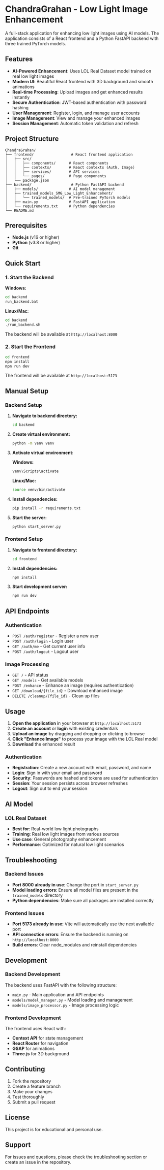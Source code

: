# ChandraGrahan - Low Light Image Enhancement

A full-stack application for enhancing low light images using AI models. The application consists of a React frontend and a Python FastAPI backend with three trained PyTorch models.

## Features

- **AI-Powered Enhancement**: Uses LOL Real Dataset model trained on real low light images
- **Modern UI**: Beautiful React frontend with 3D background and smooth animations
- **Real-time Processing**: Upload images and get enhanced results instantly
- **Secure Authentication**: JWT-based authentication with password hashing
- **User Management**: Register, login, and manage user accounts
- **Image Management**: View and manage your enhanced images
- **Session Management**: Automatic token validation and refresh

## Project Structure

```
ChandraGrahan/
├── frontend/                 # React frontend application
│   ├── src/
│   │   ├── components/      # React components
│   │   ├── contexts/        # React contexts (Auth, Image)
│   │   ├── services/        # API services
│   │   └── pages/           # Page components
│   └── package.json
├── backend/                  # Python FastAPI backend
│   ├── models/              # AI model management
│   ├── trained_models_SMG_Low_Light_Enhancement/
│   │   └── trained_models/  # Pre-trained PyTorch models
│   ├── main.py              # FastAPI application
│   └── requirements.txt     # Python dependencies
└── README.md
```

## Prerequisites

- **Node.js** (v16 or higher)
- **Python** (v3.8 or higher)
- **Git**

## Quick Start

### 1. Start the Backend

**Windows:**
```bash
cd backend
run_backend.bat
```

**Linux/Mac:**
```bash
cd backend
./run_backend.sh
```

The backend will be available at `http://localhost:8000`

### 2. Start the Frontend

```bash
cd frontend
npm install
npm run dev
```

The frontend will be available at `http://localhost:5173`

## Manual Setup

### Backend Setup

1. **Navigate to backend directory:**
   ```bash
   cd backend
   ```

2. **Create virtual environment:**
   ```bash
   python -m venv venv
   ```

3. **Activate virtual environment:**
   
   **Windows:**
   ```bash
   venv\Scripts\activate
   ```
   
   **Linux/Mac:**
   ```bash
   source venv/bin/activate
   ```

4. **Install dependencies:**
   ```bash
   pip install -r requirements.txt
   ```

5. **Start the server:**
   ```bash
   python start_server.py
   ```

### Frontend Setup

1. **Navigate to frontend directory:**
   ```bash
   cd frontend
   ```

2. **Install dependencies:**
   ```bash
   npm install
   ```

3. **Start development server:**
   ```bash
   npm run dev
   ```

## API Endpoints

### Authentication
- `POST /auth/register` - Register a new user
- `POST /auth/login` - Login user
- `GET /auth/me` - Get current user info
- `POST /auth/logout` - Logout user

### Image Processing
- `GET /` - API status
- `GET /models` - Get available models
- `POST /enhance` - Enhance an image (requires authentication)
- `GET /download/{file_id}` - Download enhanced image
- `DELETE /cleanup/{file_id}` - Clean up files

## Usage

1. **Open the application** in your browser at `http://localhost:5173`
2. **Create an account** or **login** with existing credentials
3. **Upload an image** by dragging and dropping or clicking to browse
4. **Click "Enhance Image"** to process your image with the LOL Real model
5. **Download** the enhanced result

### Authentication

- **Registration**: Create a new account with email, password, and name
- **Login**: Sign in with your email and password
- **Security**: Passwords are hashed and tokens are used for authentication
- **Session**: Your session persists across browser refreshes
- **Logout**: Sign out to end your session

## AI Model

### LOL Real Dataset
- **Best for**: Real-world low light photographs
- **Training**: Real low light images from various sources
- **Use case**: General photography enhancement
- **Performance**: Optimized for natural low light scenarios

## Troubleshooting

### Backend Issues

- **Port 8000 already in use**: Change the port in `start_server.py`
- **Model loading errors**: Ensure all model files are present in the `trained_models` directory
- **Python dependencies**: Make sure all packages are installed correctly

### Frontend Issues

- **Port 5173 already in use**: Vite will automatically use the next available port
- **API connection errors**: Ensure the backend is running on `http://localhost:8000`
- **Build errors**: Clear node_modules and reinstall dependencies

## Development

### Backend Development

The backend uses FastAPI with the following structure:
- `main.py` - Main application and API endpoints
- `models/model_manager.py` - Model loading and management
- `models/image_processor.py` - Image processing logic

### Frontend Development

The frontend uses React with:
- **Context API** for state management
- **React Router** for navigation
- **GSAP** for animations
- **Three.js** for 3D background

## Contributing

1. Fork the repository
2. Create a feature branch
3. Make your changes
4. Test thoroughly
5. Submit a pull request

## License

This project is for educational and personal use.

## Support

For issues and questions, please check the troubleshooting section or create an issue in the repository.
